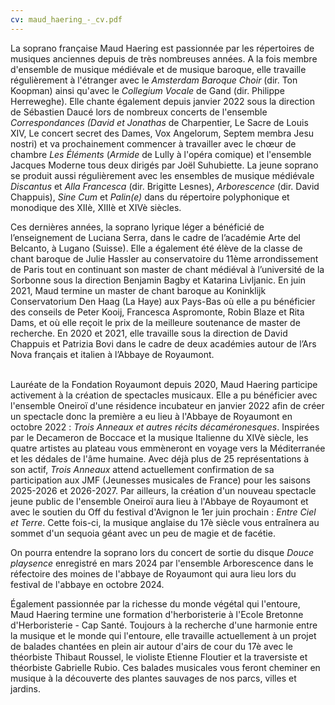```yaml
---
cv: maud_haering_-_cv.pdf
---
```

La soprano française Maud Haering est passionnée par les répertoires de musiques anciennes depuis de très nombreuses années. A la fois membre d'ensemble de musique médiévale et de musique baroque, elle travaille régulièrement à l'étranger avec le *Amsterdam Baroque Choir* (dir. Ton Koopman) ainsi qu'avec le *Collegium Vocale* de Gand (dir. Philippe Herreweghe). Elle chante également depuis janvier 2022 sous la direction de Sébastien Daucé lors de nombreux concerts de l'ensemble *Correspondances (David et Jonathas* de Charpentier, Le Sacre de Louis XIV, Le concert secret des Dames, Vox Angelorum, Septem membra Jesu nostri) et va prochainement commencer à travailler avec le chœur de chambre *Les Éléments* (*Armide* de Lully à l'opéra comique) et l'ensemble Jacques Moderne tous deux dirigés par Joël Suhubiette. La jeune soprano se produit aussi régulièrement avec les ensembles de musique médiévale *Discantus* et *Alla Francesca* (dir. Brigitte Lesnes), *Arborescence* (dir. David Chappuis), *Sine Cum* et *Palin(e)* dans du répertoire polyphonique et monodique des XIIè, XIIIè et XIVè siècles. 

Ces dernières années, la soprano lyrique léger a bénéficié de l’enseignement de Luciana Serra, dans le cadre de l’académie Arte del Belcanto, à Lugano (Suisse). Elle a également été élève de la classe de chant baroque de Julie Hassler au conservatoire du 11ème arrondissement de Paris tout en continuant son master de chant médiéval à l’université de la Sorbonne sous la direction Benjamin Bagby et Katarina Livljanic. En juin 2021, Maud termine un master de chant baroque au Koninklijk Conservatorium Den Haag (La Haye) aux Pays-Bas où elle a pu bénéficier des conseils de Peter Kooij, Francesca Aspromonte, Robin Blaze et Rita Dams, et où elle reçoit le prix de la meilleure soutenance de master de recherche. En 2020 et 2021, elle travaille sous la direction de David Chappuis et Patrizia Bovi dans le cadre de deux académies autour de l’Ars Nova français et italien à l’Abbaye de Royaumont.

\
Lauréate de la Fondation Royaumont depuis 2020, Maud Haering participe activement à la création de spectacles musicaux. Elle a pu bénéficier avec l'ensemble Oneiroï d'une résidence incubateur en janvier 2022 afin de créer un spectacle donc la première a eu lieu à l'Abbaye de Royaumont en octobre 2022 : *Trois Anneaux et autres récits décaméronesques*. Inspirées par le Decameron de Boccace et la musique Italienne du XIVè siècle, les quatre artistes au plateau vous emmèneront en voyage vers la Méditerranée et les dédales de l'âme humaine. Avec déjà plus de 25 représentations à son actif, *Trois Anneaux* attend actuellement confirmation de sa participation aux JMF (Jeunesses musicales de France) pour les saisons 2025-2026 et 2026-2027. Par ailleurs, la création d'un nouveau spectacle jeune public de l'ensemble Oneiroï aura lieu à l'Abbaye de Royaumont et avec le soutien du Off du festival d'Avignon le 1er juin prochain : *Entre Ciel et Terre*. Cette fois-ci, la musique anglaise du 17è siècle vous entraînera au sommet d'un sequoia géant avec un peu de magie et de facétie. 

On pourra entendre la soprano lors du concert de sortie du disque *Douce playsence* enregistré en mars 2024 par l'ensemble Arborescence dans le réfectoire des moines de l'abbaye de Royaumont qui aura lieu lors du festival de l'abbaye en octobre 2024. 

Également passionnée par la richesse du monde végétal qui l'entoure, Maud Haering termine une formation d'herboristerie à l'Ecole Bretonne d'Herboristerie - Cap Santé. Toujours à la recherche d'une harmonie entre la musique et le monde qui l'entoure, elle travaille actuellement à un projet de balades chantées en plein air autour d'airs de cour du 17è avec le théorbiste Thibaut Roussel, le violiste Etienne Floutier et la traversiste et théorbiste Gabrielle Rubio. Ces balades musicales vous feront cheminer en musique à la découverte des plantes sauvages de nos parcs, villes et jardins.